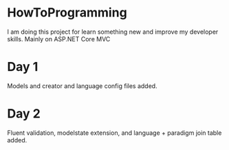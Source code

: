 # HowToProgramming

I am doing this project for learn something new and improve my developer skills. Mainly on ASP.NET Core MVC


# Day 1

Models and creator and language config files added.

# Day 2

Fluent validation, modelstate extension, and language + paradigm join table added.